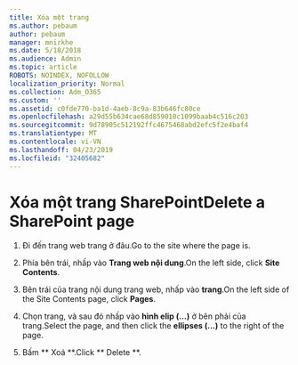```yaml
---
title: Xóa một trang
ms.author: pebaum
author: pebaum
manager: mnirkhe
ms.date: 5/18/2018
ms.audience: Admin
ms.topic: article
ROBOTS: NOINDEX, NOFOLLOW
localization_priority: Normal
ms.collection: Adm_O365
ms.custom: ''
ms.assetid: c0fde770-ba1d-4aeb-8c9a-83b646fc80ce
ms.openlocfilehash: a29d55b634cae68d859010c1099baab4c516c203
ms.sourcegitcommit: 9d78905c512192ffc4675468abd2efc5f2e4baf4
ms.translationtype: MT
ms.contentlocale: vi-VN
ms.lasthandoff: 04/23/2019
ms.locfileid: "32405682"
---
```

# <a name="delete-a-sharepoint-page"></a><span data-ttu-id="a7d92-102">Xóa một trang SharePoint</span><span class="sxs-lookup"><span data-stu-id="a7d92-102">Delete a SharePoint page</span></span>

1. <span data-ttu-id="a7d92-103">Đi đến trang web trang ở đâu.</span><span class="sxs-lookup"><span data-stu-id="a7d92-103">Go to the site where the page is.</span></span>
    
2. <span data-ttu-id="a7d92-104">Phía bên trái, nhấp vào **Trang web nội dung**.</span><span class="sxs-lookup"><span data-stu-id="a7d92-104">On the left side, click **Site Contents**.</span></span> 
    
3. <span data-ttu-id="a7d92-105">Bên trái của trang nội dung trang web, nhấp vào **trang**.</span><span class="sxs-lookup"><span data-stu-id="a7d92-105">On the left side of the Site Contents page, click **Pages**.</span></span> 
    
4. <span data-ttu-id="a7d92-106">Chọn trang, và sau đó nhấp vào **hình elip (...)** ở bên phải của trang.</span><span class="sxs-lookup"><span data-stu-id="a7d92-106">Select the page, and then click the **ellipses (...)** to the right of the page.</span></span> 
    
5. <span data-ttu-id="a7d92-107">Bấm \*\* Xoá \*\*.</span><span class="sxs-lookup"><span data-stu-id="a7d92-107">Click \*\* Delete \*\*.</span></span> 
    

